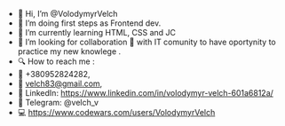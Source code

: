 - 👋 Hi, I’m @VolodymyrVelch
- 👀 I’m doing first steps as Frontend dev. 
- 🌱 I’m currently learning HTML, CSS and JC
- 💞️ I’m looking for collaboration 📣 with IT comunity to have oportynity to practice   my new knowlege  . 
- 🔍 How to reach me : 
- 📱  +380952824282,
- 💌 velch83@gmail.com,
- 💼 LinkedIn: https://www.linkedin.com/in/volodymyr-velch-601a6812a/
- 💬 Telegram: @velch_v
- 💻 https://www.codewars.com/users/VolodymyrVelch

